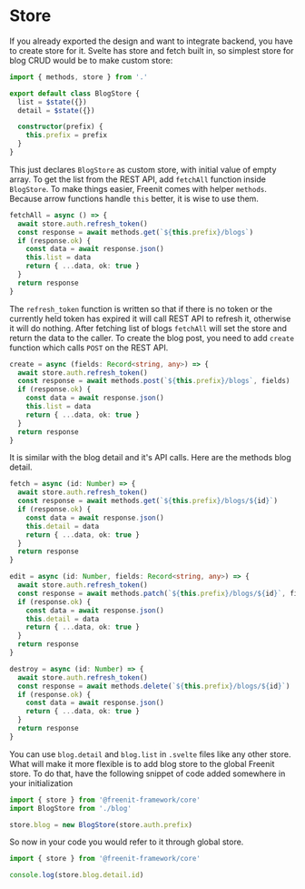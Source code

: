 # Store

If you already exported the design and want to integrate backend, you have to
create store for it. Svelte has store and fetch built in, so simplest store for
blog CRUD would be to make custom store:

```ts
import { methods, store } from '.'

export default class BlogStore {
  list = $state({})
  detail = $state({})

  constructor(prefix) {
    this.prefix = prefix
  }
}

```
This just declares `BlogStore` as custom store, with initial value of empty
array. To get the list from the REST API, add `fetchAll` function inside
`BlogStore`. To make things easier, Freenit comes with helper `methods`.
Because arrow functions handle `this` better, it is wise to use them.

```ts
fetchAll = async () => {
  await store.auth.refresh_token()
  const response = await methods.get(`${this.prefix}/blogs`)
  if (response.ok) {
    const data = await response.json()
    this.list = data
    return { ...data, ok: true }
  }
  return response
}

```
The `refresh_token` function is written so that if there is no token or the currently
held token has expired it will call REST API to refresh it, otherwise it will do nothing.
After fetching list of blogs `fetchAll` will set the store and return the data to the
caller. To create the blog post, you need to add `create` function which calls
`POST` on the REST API.

```ts
create = async (fields: Record<string, any>) => {
  await store.auth.refresh_token()
  const response = await methods.post(`${this.prefix}/blogs`, fields)
  if (response.ok) {
    const data = await response.json()
    this.list = data
    return { ...data, ok: true }
  }
  return response
}
```

It is similar with the blog detail and it's API calls. Here are the methods
blog detail.
```ts
fetch = async (id: Number) => {
  await store.auth.refresh_token()
  const response = await methods.get(`${this.prefix}/blogs/${id}`)
  if (response.ok) {
    const data = await response.json()
    this.detail = data
    return { ...data, ok: true }
  }
  return response
}

edit = async (id: Number, fields: Record<string, any>) => {
  await store.auth.refresh_token()
  const response = await methods.patch(`${this.prefix}/blogs/${id}`, fields)
  if (response.ok) {
    const data = await response.json()
    this.detail = data
    return { ...data, ok: true }
  }
  return response
}

destroy = async (id: Number) => {
  await store.auth.refresh_token()
  const response = await methods.delete(`${this.prefix}/blogs/${id}`)
  if (response.ok) {
    const data = await response.json()
    return { ...data, ok: true }
  }
  return response
}
```

You can use `blog.detail` and `blog.list` in `.svelte` files like any other
store. What will make it more flexible is to add blog store to the global Freenit
store. To do that, have the following snippet of code added somewhere in your initialization

```ts
import { store } from '@freenit-framework/core'
import BlogStore from './blog'

store.blog = new BlogStore(store.auth.prefix)
```

So now in your code you would refer to it through global store.
```ts
import { store } from '@freenit-framework/core'

console.log(store.blog.detail.id)
```

